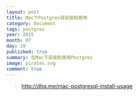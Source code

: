 ```yaml
---
layout: post
title: Mac下Postgres得安装和使用
category: Document
tags: postgres
year: 2015
month: 07
day: 19
published: true
summary: 在Mac下安装和使用Postgres
image: pirates.svg
comment: true
---
```


> http://dhq.me/mac-postgresql-install-usage
